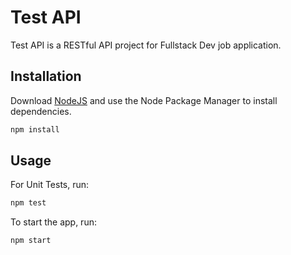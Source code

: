 # Test API

Test API is a RESTful API project for Fullstack Dev job application.

## Installation

Download [NodeJS](https://nodejs.org/es/download/) and use the Node Package Manager to install dependencies.

```bash
npm install
```

## Usage

For Unit Tests, run:

```bash
npm test
```

To start the app, run:

```bash
npm start
```
